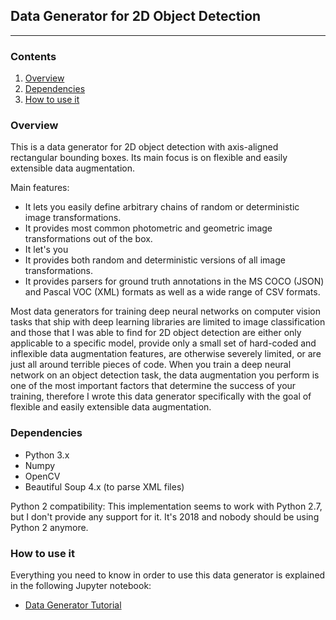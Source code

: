 ## Data Generator for 2D Object Detection
---
### Contents

1. [Overview](#overview)
2. [Dependencies](#dependencies)
3. [How to use it](#how-to-use-it)

### Overview

This is a data generator for 2D object detection with axis-aligned rectangular bounding boxes. Its main focus is on flexible and easily extensible data augmentation.

Main features:
* It lets you easily define arbitrary chains of random or deterministic image transformations.
* It provides most common photometric and geometric image transformations out of the box.
* It let's you
* It provides both random and deterministic versions of all image transformations.
* It provides parsers for ground truth annotations in the MS COCO (JSON) and Pascal VOC (XML) formats as well as a wide range of CSV formats.

Most data generators for training deep neural networks on computer vision tasks that ship with deep learning libraries are limited to image classification and those that I was able to find for 2D object detection are either only applicable to a specific model, provide only a small set of hard-coded and inflexible data augmentation features, are otherwise severely limited, or are just all around terrible pieces of code. When you train a deep neural network on an object detection task, the data augmentation you perform is one of the most important factors that determine the success of your training, therefore I wrote this data generator specifically with the goal of flexible and easily extensible data augmentation.

### Dependencies

* Python 3.x
* Numpy
* OpenCV
* Beautiful Soup 4.x (to parse XML files)

Python 2 compatibility: This implementation seems to work with Python 2.7, but I don't provide any support for it. It's 2018 and nobody should be using Python 2 anymore.

### How to use it

Everything you need to know in order to use this data generator is explained in the following Jupyter notebook:

* [Data Generator Tutorial](data_generator_tutorial.ipynb)
